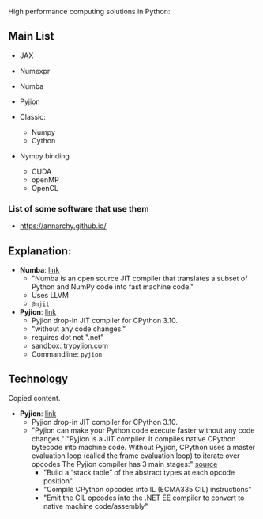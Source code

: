 High performance computing solutions in Python:


## Main List
* JAX
* Numexpr
* Numba
* Pyjion
* Classic:
   * Numpy
   * Cython

* Nympy binding
   * CUDA
   * openMP
   * OpenCL

### List of some software that use them
* https://annarchy.github.io/

## Explanation:
* **Numba**:  [link](https://numba.pydata.org/)
   * "Numba is an open source JIT compiler that translates a subset of Python and NumPy code into fast machine code."
   *  Uses LLVM
   *  `@njit`
* **Pyjion**: [link](https://pyjion.readthedocs.io/en/latest/)
   * Pyjion drop-in JIT compiler for CPython 3.10.
   * "without any code changes."
   * requires dot net ".net"
   * sandbox: [trypyjion.com](trypyjion.com)
   * Commandline: `pyjion`

## Technology
Copied content.
* **Pyjion**: [link](https://pyjion.readthedocs.io/en/latest/)
   * Pyjion drop-in JIT compiler for CPython 3.10.
   * "Pyjion can make your Python code execute faster without any code changes." "Pyjion is a JIT compiler. It compiles native CPython bytecode into machine code. Without Pyjion, CPython uses a master evaluation loop (called the frame evaluation loop) to iterate over opcodes The Pyjion compiler has 3 main stages:" [source](https://www.trypyjion.com)
      * "Build a “stack table” of the abstract types at each opcode position"
      * "Compile CPython opcodes into IL (ECMA335 CIL) instructions"
      * "Emit the CIL opcodes into the .NET EE compiler to convert to native machine code/assembly"


